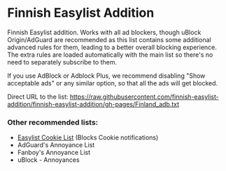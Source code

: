# Finnish Easylist Addition

Finnish Easylist addition. Works with all ad blockers, though uBlock Origin/AdGuard are recommended as this list contains some additional advanced rules for them, leading to a better overall blocking experience. The extra rules are loaded automatically with the main list so there's no need to separately subscribe to them.

If you use AdBlock or Adblock Plus, we recommend disabling "Show acceptable ads" or any similar option, so that all the ads will get blocked.

Direct URL to the list: https://raw.githubusercontent.com/finnish-easylist-addition/finnish-easylist-addition/gh-pages/Finland_adb.txt

### Other recommended lists:

* [Easylist Cookie List](https://subscribe.adblockplus.org/?location=https://secure.fanboy.co.nz/fanboy-cookiemonster.txt&title=Easylist%20Cookie&src=fi-ann "Subscribe Easylist Cookie List") (Blocks Cookie notifications)
* AdGuard's Annoyance List
* Fanboy's Annoyance List
* uBlock - Annoyances
